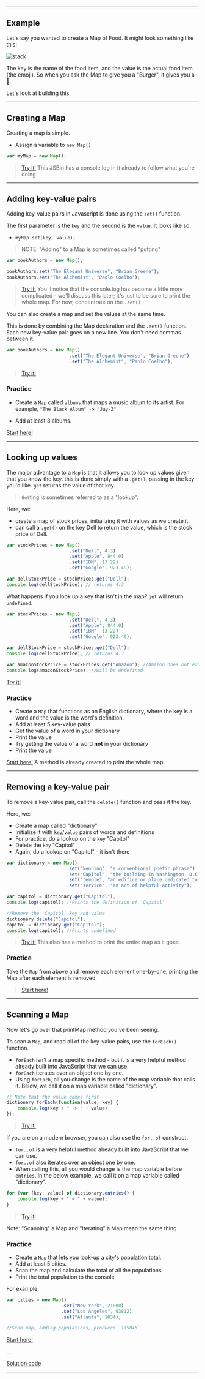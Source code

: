 
---

## Example
Let's say you wanted to create a Map of Food. It might look something like this:


![stack](./assets/ga_cs_general_11.jpg)


The key is the name of the food item, and the value is the actual food item (the emoji).
So when you ask the Map to give you a "Burger", it gives you a 🍔.

Let's look at building this.

---

## Creating a Map
Creating a map is simple.
* Assign a variable to `new Map()`

```js
var myMap = new Map();
```
> [Try it!](https://jsbin.com/gecujuzure/edit?js,console) This JSBin has a console.log in it already to follow what you're doing.

---

## Adding key-value pairs
Adding key-value pairs in Javascript is done using the `set()` function.

The first parameter is the `key` and the second is the `value`. It looks like so:

* `myMap.set(key, value);`

> NOTE: "Adding" to a Map is sometimes called "putting"

```js
var bookAuthors = new Map();

bookAuthors.set("The Elegant Universe", "Brian Greene");
bookAuthors.set("The Alchemist", "Paolo Coelho");
```
> [Try it!](https://jsbin.com/cebugocijo/edit?js,console) You'll notice that the console.log has become a little more complicated - we'll discuss this later; it's just to be sure to print the whole map. For now, concentrate on the `.set()`

You can also create a map and set the values at the same time.

This is done by combining the Map declaration and the `.set()` function.
Each new key-value pair goes on a new line. You don't need commas between it.

```js
var bookAuthors = new Map()
                       .set("The Elegant Universe", "Brian Greene")
                       .set("The Alchemist", "Paolo Coelho");
```
> [Try it!](https://jsbin.com/tefatazize/edit?js,console)

### Practice
+ Create a `Map` called `albums` that maps a music album to its artist.
    For example, `"The Black Album" -> "Jay-Z"`

+ Add at least 3 albums.

[Start here!](https://jsbin.com/soluxesoka/2/edit?js,console)

---

## Looking up values
The major advantage to a `Map` is that it allows you to look up values given that you know the key. this is done simply with a `.get()`, passing in the key you'd like. `get` returns the value of that key.
> `Get`ting is sometimes referred to as a "lookup".

Here, we:
* create a map of stock prices, initializing it with values as we create it.
* can call a `.get()` on the key Dell to return the value, which is the stock price of Dell.

```js
var stockPrices = new Map()
                       .set("Dell", 4.3)
                       .set("Apple", 844.0)
                       .set("IBM", 13.22)
                       .set("Google", 923.49);

var dellStockPrice = stockPrices.get("Dell");
console.log(dellStockPrice); // returns 4.3

```
What happens if you look up a key that isn't in the map? `get` will return `undefined`.

```js
var stockPrices = new Map()
                       .set("Dell", 4.3)
                       .set("Apple", 844.0)
                       .set("IBM", 13.22)
                       .set("Google", 923.49);

var dellStockPrice = stockPrices.get("Dell");
console.log(dellStockPrice); // returns 4.3

var amazonStockPrice = stockPrices.get("Amazon"); //Amazon does not exist in the Map
console.log(amazonStockPrice); //Will be undefined

```

[Try it!](https://jsbin.com/dofiluriku/edit?js,console)


### Practice

+ Create a `Map` that functions as an English dictionary, where the key is a word and the value is the word's definition.
+ Add at least 5 key-value pairs
+ Get the value of a word in your dictionary
+ Print the value
+ Try getting the value of a word **not** in your dictionary
+ Print the value

[Start here!](https://jsbin.com/pugexiwade/2/edit?js,console) A method is already created to print the whole map.

---

## Removing a key-value pair

To remove a key-value pair, call the `delete()` function and pass it the key.

Here, we:
* Create a map called "dictionary"
* Initialize it with `key`/`value` pairs of words and definitions
* For practice, do a lookup on the `key`  "Capitol"
* Delete the `key` "Capitol"
* Again, do a lookup on "Capitol" - it isn't there

```js
var dictionary = new Map()
                      .set("kenning", "a conventional poetic phrase")
                      .set("Capitol", "the building in Washington, D.C., used by the Congress of the U.S.")
                      .set("temple", "an edifice or place dedicated to the service or worship of a deity or deities.")
                      .set("service", "an act of helpful activity");

var capitol = dictionary.get("Capitol");
console.log(capitol); //Prints the definition of 'Capitol'

//Remove the 'Capitol' key and value
dictionary.delete("Capitol");
capitol = dictionary.get("Capitol");
console.log(capitol); //Prints undefined

```
> [Try it!](https://jsbin.com/bideginufi/edit?js,console) This also has a method to print the entire map as it goes.

### Practice
Take the `Map` from above and remove each element one-by-one, printing the Map after each element is removed.

> [Start here!](https://jsbin.com/xuvezabumu/edit?js,console)

---

## Scanning a Map
Now let's go over that printMap method you've been seeing.

To scan a `Map`, and read all of the key-value pairs, use the `forEach()` function.
* `forEach` isn't a map specific method - but it is a very helpful method already built into JavaScript that we can use.
* `forEach` iterates over an object one by one.
* Using `forEach`, all you change is the name of the map variable that calls it. Below, we call it on a map variable called "dictionary".

```js
// Note that the value comes first
dictionary.forEach(function(value, key) {
	console.log(key + " -> " + value);
});

```
> [Try it!](https://jsbin.com/kipobamipe/edit?js,console)

If you are on a modern browser, you can also use the `for..of` construct.
* `for..of` is a very helpful method already built into JavaScript that we can use.
* `for..of` also iterates over an object one by one.
* When calling this, all you would change is the map variable before `entries`. In the below example, we call it on a map variable called "dictionary".

```js
for (var [key, value] of dictionary.entries() {
	console.log(key + " = " + value);
}
```
> [Try it!](https://jsbin.com/womozuhura/edit?js,console)

Note: "Scanning" a Map and "Iterating" a Map mean the same thing

### Practice

+ Create a `Map` that lets you look-up a city's population total.
+ Add at least 5 cities.
+ Scan the map and calculate the total of all the populations
+ Print the total population to the console

For example,

```js
var cities = new Map()
                    .set("New York", 21000)
                    .set("Los Angeles", 93812)
                    .set("Atlanta", 1034);

//Scan map, adding populations, produces `115846`
```

[Start here!](https://jsbin.com/xadeharogi/edit?js,console)

...

[Solution code](https://jsbin.com/yibicewefi/edit?js,console)

---
